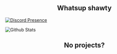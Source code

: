 <h2 align="center">Whatsup shawty </h2>

[![Discord Presence](https://lanyard.cnrad.dev/api/719954133712633910??theme=light&bg=141328&animated=true&borderRadius=30px&hideTimestamp=true)](https://discord.com/users/719954133712633910)

![Github Stats](https://github-readme-stats.vercel.app/api?username=BetyarBaszo&count_private=true&show_icons=true&include_all_commits=true)

<h2 align="center">No projects?</h2> 
 <br> 
 <div width="100%" align="center"> 
   <a hfref="https://www.google.com/imgres?imgurl=https%3A%2F%2Fi1.sndcdn.com%2Fartworks-7n7INsM9YyE3b2KH-kyEyFw-t500x500.jpg&tbnid=d9zcpDZa8YltqM&vet=12ahUKEwjIzP6qv6eAAxVo0gIHHVgzAQoQMygBegUIARCbAQ..i&imgrefurl=https%3A%2F%2Fsoundcloud.com%2Fagustinfortnite2008%2Fagusfortnite2008-no-bitches&docid=cuFPcmQM7im2tM&w=500&h=500&q=no%20bitches%20meme&client=opera-gx&ved=2ahUKEwjIzP6qv6eAAxVo0gIHHVgzAQoQMygBegUIARCbAQ"></a>
